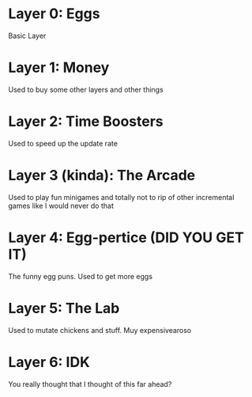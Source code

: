 # Layer 0: Eggs
Basic Layer
# Layer 1: Money 
Used to buy some other layers and other things
# Layer 2: Time Boosters
Used to speed up the update rate
# Layer 3 (kinda): The Arcade
Used to play fun minigames and totally not to rip of other 
incremental games like I would never do that
# Layer 4: Egg-pertice (DID YOU GET IT)
The funny egg puns. Used to get more eggs
# Layer 5: The Lab
Used to mutate chickens and stuff. Muy expensivearoso
# Layer 6: IDK
You really thought that I thought of this far ahead?